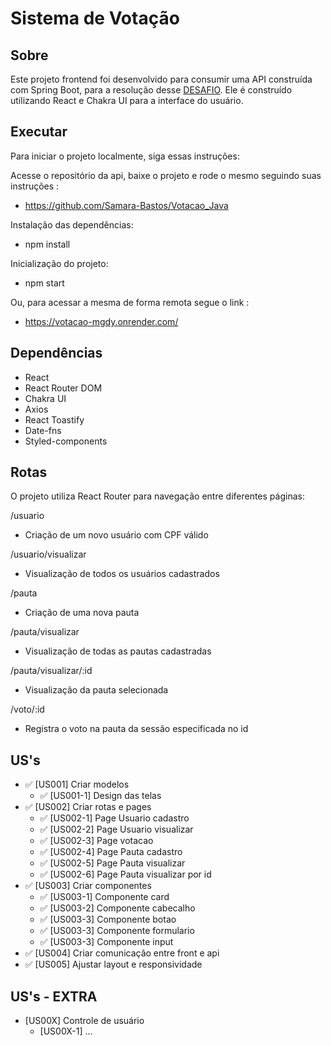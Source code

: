 # Sistema de Votação

## Sobre
Este projeto frontend foi desenvolvido para consumir uma API construída com Spring Boot, para a resolução desse [DESAFIO](https://github.com/Samara-Bastos/votacao-react-java).  Ele é construído utilizando React e Chakra UI para a interface do usuário.


## Executar
Para iniciar o projeto localmente, siga essas instruções:

Acesse o repositório da api, baixe o projeto e rode o mesmo seguindo suas instruções :

- https://github.com/Samara-Bastos/Votacao_Java

Instalação das dependências:

- npm install

Inicialização do projeto:

- npm start

Ou, para acessar a mesma de forma remota segue o link : 

- https://votacao-mgdy.onrender.com/

##  Dependências
- React
- React Router DOM
- Chakra UI
- Axios
- React Toastify
- Date-fns
- Styled-components

## Rotas
O projeto utiliza React Router para navegação entre diferentes páginas:

/usuario
- Criação de um novo usuário com CPF válido 

/usuario/visualizar
- Visualização de todos os usuários cadastrados

/pauta
- Criação de uma nova pauta

/pauta/visualizar
- Visualização de todas as pautas cadastradas

/pauta/visualizar/:id
- Visualização da pauta selecionada

/voto/:id 
- Registra o voto na pauta da sessão especificada no id


## US's

- ✅ [US001] Criar modelos
    - ✅ [US001-1] Design das telas
- ✅ [US002] Criar rotas e pages
    - ✅ [US002-1] Page Usuario cadastro
    - ✅ [US002-2] Page Usuario visualizar
    - ✅ [US002-3] Page votacao
    - ✅ [US002-4] Page Pauta cadastro
    - ✅ [US002-5] Page Pauta visualizar
    - ✅ [US002-6] Page Pauta visualizar por id
- ✅ [US003] Criar componentes
    - ✅ [US003-1] Componente card
    - ✅ [US003-2] Componente cabecalho
    - ✅ [US003-3] Componente botao
    - ✅ [US003-3] Componente formulario
    - ✅ [US003-3] Componente input
- ✅ [US004] Criar comunicação entre front e api
- ✅ [US005] Ajustar layout e responsividade


## US's - EXTRA

-  [US00X] Controle de usuário
    -  [US00X-1] ...
